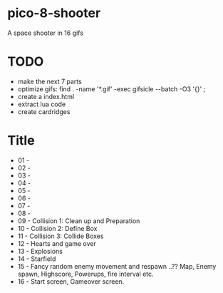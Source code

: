 # pico-8-shooter
A space shooter in 16 gifs

# TODO
 * make the next 7 parts
 * optimize gifs: find . -name '*.gif' -exec gifsicle --batch -O3 '{}' \;
 * create a index.html
 * extract lua code
 * create cardridges

# Title
 * 01 - 
 * 02 -
 * 03 -
 * 04 - 
 * 05 - 
 * 06 - 
 * 07 - 
 * 08 - 
 * 09 - Collision 1: Clean up and Preparation
 * 10 - Collision 2: Define Box
 * 11 - Collision 3: Collide Boxes
 * 12 - Hearts and game over 
 * 13 - Explosions
 * 14 - Starfield
 * 15 - Fancy random enemy movement and respawn ..?? Map, Enemy spawn, Highscore, Powerups, fire interval etc.
 * 16 - Start screen, Gameover screen.

